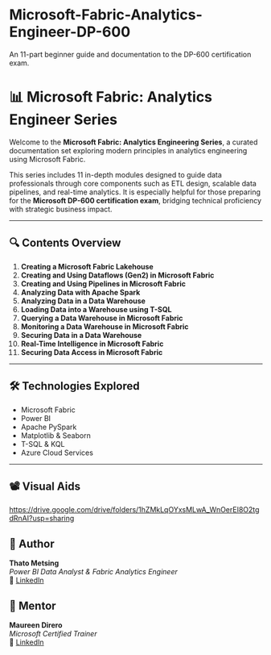 # Microsoft-Fabric-Analytics-Engineer-DP-600
An 11-part beginner guide and documentation to the DP-600 certification exam.

# 📊 Microsoft Fabric: Analytics Engineer Series

Welcome to the **Microsoft Fabric: Analytics Engineering Series**, a curated documentation set exploring modern principles in analytics engineering using Microsoft Fabric.

This series includes 11 in-depth modules designed to guide data professionals through core components such as ETL design, scalable data pipelines, and real-time analytics. It is especially helpful for those preparing for the **Microsoft DP-600 certification exam**, bridging technical proficiency with strategic business impact.

---

## 🔍 Contents Overview

1. **Creating a Microsoft Fabric Lakehouse**
2. **Creating and Using Dataflows (Gen2) in Microsoft Fabric**
3. **Creating and Using Pipelines in Microsoft Fabric**
4. **Analyzing Data with Apache Spark**
5. **Analyzing Data in a Data Warehouse**
6. **Loading Data into a Warehouse using T-SQL**
7. **Querying a Data Warehouse in Microsoft Fabric**
8. **Monitoring a Data Warehouse in Microsoft Fabric**
9. **Securing Data in a Data Warehouse**
10. **Real-Time Intelligence in Microsoft Fabric**
11. **Securing Data Access in Microsoft Fabric**

---

## 🛠️ Technologies Explored

- Microsoft Fabric  
- Power BI  
- Apache PySpark  
- Matplotlib & Seaborn  
- T-SQL & KQL  
- Azure Cloud Services

---

## 📽️ Visual Aids
https://drive.google.com/drive/folders/1hZMkLqOYxsMLwA_WnOerEI8O2tgdRnAI?usp=sharing

## 👤 Author

**Thato Metsing**  
_Power BI Data Analyst & Fabric Analytics Engineer_  
🔗 [LinkedIn](https://www.linkedin.com/in/thatometsing)

## 👤 Mentor

**Maureen Direro**  
_Microsoft Certified Trainer_  
🔗 [LinkedIn](https://www.linkedin.com/in/maureen-direro-46a6b220/)

